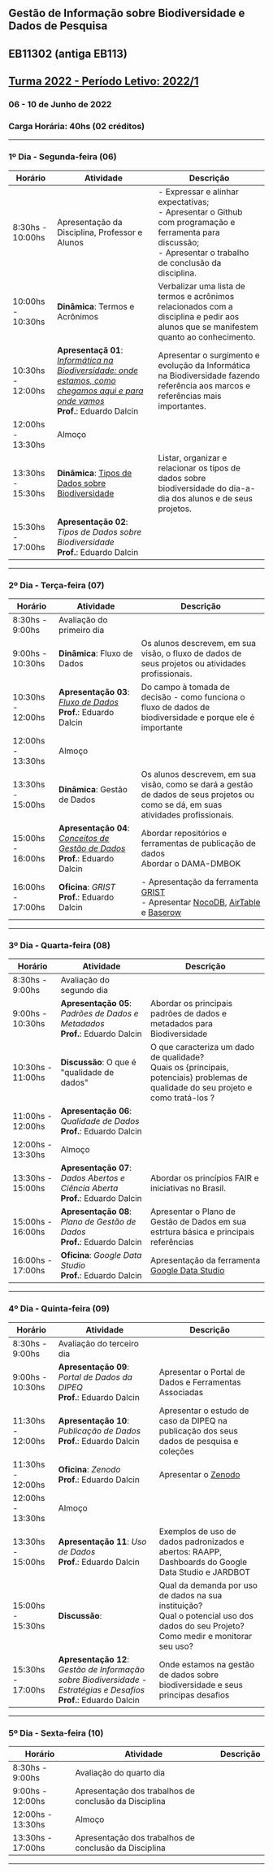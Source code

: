 ## Gestão de Informação sobre Biodiversidade e Dados de Pesquisa
## EB11302 (antiga EB113)
## [Turma 2022 - Período Letivo: 2022/1](https://docs.google.com/spreadsheets/d/1wrY2yVG_k05FLu5RhWn9SsZh_S-GSXa2Q-MgVxcfYO0/edit?usp=sharing)
### 06 - 10 de Junho de 2022
### Carga Horária: 40hs (02 créditos)
---

### __1º Dia - Segunda-feira (06)__

| Horário | Atividade | Descrição |
|---|---|---|
| 8:30hs - 10:00hs | Apresentação da Disciplina, Professor e Alunos  | - Expressar e alinhar expectativas;<br>- Apresentar o Github com programação e ferramenta para discussão;<br>- Apresentar o trabalho de conclusão da disciplina. |
| 10:00hs - 10:30hs | __Dinâmica__: Termos e Acrônimos | Verbalizar uma lista de termos e acrônimos relacionados com a disciplina e pedir aos alunos que se manifestem quanto ao conhecimento. |
| 10:30hs - 12:00hs | __Apresentaçã 01__: _[Informática na Biodiversidade: onde estamos, como chegamos aqui e para onde vamos](https://1drv.ms/p/s!Ajwhyi0Gjm9GgYJAuWaV7zsLKqqcpw?e=q5c5pY)_<br>__Prof.__: Eduardo Dalcin | Apresentar o surgimento e evolução da Informática na Biodiversidade fazendo referência aos marcos e referências mais importantes.
| 12:00hs - 13:30hs | Almoço |
| 13:30hs - 15:30hs | __Dinâmica__: [Tipos de Dados sobre Biodiversidade](https://1drv.ms/p/s!Ajwhyi0Gjm9GgYI87ajWGAeKRXaw3w?e=MaRQdA) | Listar, organizar e relacionar os tipos de dados sobre biodiversidade do dia-a-dia dos alunos e de seus projetos. |
| 15:30hs - 17:00hs | __Apresentação 02__: _Tipos de Dados sobre Biodiversidade_<br>__Prof.__: Eduardo Dalcin |
---

### __2º Dia - Terça-feira (07)__

| Horário | Atividade | Descrição |
|---|---|---|
| 8:30hs - 9:00hs  | Avaliação do primeiro dia |   |
| 9:00hs - 10:30hs | __Dinâmica__: Fluxo de Dados | Os alunos descrevem, em sua visão, o fluxo de dados de seus projetos ou atividades profissionais. |
| 10:30hs - 12:00hs | __Apresentação 03__: _[Fluxo de Dados](https://1drv.ms/p/s!Ajwhyi0Gjm9GgYI415AQDNfYtjwpkg?e=HZto3z)_<br>__Prof.__: Eduardo Dalcin | Do campo à tomada de decisão - como funciona o fluxo de dados de biodiversidade e porque ele é importante   |
| 12:00hs - 13:30hs | Almoço |
| 13:30hs - 15:00hs | __Dinâmica__: Gestão de Dados | Os alunos descrevem, em sua visão, como se dará a gestão de dados de seus projetos ou como se dá, em suas atividades profissionais. |
| 15:00hs - 16:00hs | __Apresentação 04__: _[Conceitos de Gestão de Dados](https://1drv.ms/p/s!Ajwhyi0Gjm9GgYI5NDrFIjZwVt6v5A?e=s5i3uw)_<br>__Prof.__: Eduardo Dalcin | Abordar repositórios e ferramentas de publicação de dados<br>Abordar o DAMA-DMBOK   |
| 16:00hs - 17:00hs | __Oficina__: _GRIST_<br>__Prof.__: Eduardo Dalcin | - Apresentação da ferramenta [GRIST](https://www.getgrist.com/)<br>- Apresentar [NocoDB](https://nocodb.com/), [AirTable](https://www.airtable.com/) e [Baserow](https://baserow.io/)   |
---

### __3º Dia - Quarta-feira (08)__

| Horário | Atividade | Descrição |
|---|---|---|
| 8:30hs - 9:00hs  | Avaliação do segundo dia |   |
| 9:00hs - 10:30hs | __Apresentação 05__: _Padrões de Dados e Metadados_<br>__Prof.__: Eduardo Dalcin | Abordar os principais padrões de dados e metadados para Biodiversidade |
| 10:30hs - 11:00hs | __Discussão__: O que é "qualidade de dados" | O que caracteriza um dado de qualidade?<br>Quais os {principais, potenciais} problemas de qualidade do seu projeto e como tratá-los ? |
| 11:00hs - 12:00hs | __Apresentação 06__: _Qualidade de Dados_<br>__Prof.__: Eduardo Dalcin |  |
| 12:00hs - 13:30hs | Almoço |
| 13:30hs - 15:00hs | __Apresentação 07__:  _Dados Abertos e Ciência Aberta_<br>__Prof.__: Eduardo Dalcin | Abordar os princípios FAIR e iniciativas no Brasil. |
| 15:00hs - 16:00hs | __Apresentação 08__:  _Plano de Gestão de Dados_<br>__Prof.__: Eduardo Dalcin | Apresentar o Plano de Gestão de Dados em sua estrtura básica e principais referências |
| 16:00hs - 17:00hs | __Oficina__: _Google Data Studio_<br>__Prof.__: Eduardo Dalcin | Apresentação da ferramenta [Google Data Studio](https://datastudio.google.com/)   |
---

### __4º Dia - Quinta-feira (09)__

| Horário | Atividade | Descrição |
|---|---|---|
| 8:30hs - 9:00hs  | Avaliação do terceiro dia |   |
| 9:00hs - 10:30hs | __Apresentação 09__: _Portal de Dados da DIPEQ_<br>__Prof.__: Eduardo Dalcin | Apresentar o Portal de Dados e Ferramentas Associadas |
| 11:30hs - 12:00hs | __Apresentação 10__: _Publicação de Dados_<br>__Prof.__: Eduardo Dalcin | Apresentar o estudo de caso da DIPEQ na publicação dos seus dados de pesquisa e coleções |
| 11:30hs - 12:00hs | __Oficina__: _Zenodo_<br>__Prof.__: Eduardo Dalcin | Apresentar o [Zenodo](https://zenodo.org/) |
| 12:00hs - 13:30hs | Almoço |
| 13:30hs - 15:00hs | __Apresentação 11__: _Uso de Dados_<br>__Prof.__: Eduardo Dalcin | Exemplos de uso de dados padronizados e abertos: RAAPP, Dashboards do Google Data Studio e JARDBOT |
| 15:00hs - 15:30hs | __Discussão__:  | Qual da demanda por uso de dados na sua instituição?<br>Qual o potencial uso dos dados do seu Projeto?<br>Como medir e monitorar seu uso? |
| 15:30hs - 17:00hs | __Apresentação 12__:  _Gestão de Informação sobre Biodiversidade - Estratégias e Desafios_<br>__Prof.__: Eduardo Dalcin | Onde estamos na gestão de dados sobre biodiversidade e seus principas desafios |
---

### __5º Dia - Sexta-feira (10)__

| Horário | Atividade | Descrição |
|---|---|---|
| 8:30hs - 9:00hs  | Avaliação do quarto dia |   |
| 9:00hs - 12:00hs  | Apresentação dos trabalhos de conclusão da Disciplina  |   |
| 12:00hs - 13:30hs | Almoço |
| 13:30hs - 17:00hs  | Apresentação dos trabalhos de conclusão da Disciplina  |   |
---
